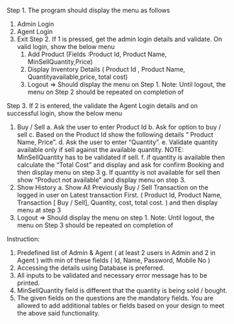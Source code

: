 Step 1. The program should display the menu as follows
1. Admin Login
2. Agent Login
3. Exit
Step 2. 
If 1 is pressed, get the admin login details and validate. On valid login,
show the below menu
	1. Add Product (Fields :Product Id, Product Name, MinSellQuantity,Price)
	2. Display Inventory Details ( Product Id , Product Name, Quantityavailable,price, total cost)
	3. Logout => Should display the menu on Step 1.
Note: Until logout, the menu on Step 2 should be repeated on completion of

Step 3. If 2 is entered, the validate the Agent Login details and on successful
login, show the below menu
1. Buy / Sell
a. Ask the user to enter Product Id
b. Ask for option to buy / sell
c. Based on the Product Id show the following details “ Product
Name, Price”.
d. Ask the user to enter “Quantity”.
e. Validate quantity available only if sell against the available
quantity. NOTE: MinSellQuantity has to be validated if
sell.
f. if quantity is available then calculate the “Total Cost” and
display and ask for confirm Booking and then display menu on
step 3
g. If quantity is not available for sell then show “Product not
available” and display menu on step 3.
2. Show History
a. Show All Previously Buy / Sell Transaction on the logged in user
on Latest transaction First. ( Product Id, Product Name,
Transaction [ Buy / Sell], Quantity, cost, total cost. ) and then
display menu at step 3
3. Logout => Should display the menu on step 1.
Note: Until logout, the menu on Step 3 should be repeated on completion of

Instruction:
1. Predefined list of Admin & Agent ( at least 2 users in Admin and 2 in Agent )
with min of these fields ( Id, Name, Password, Mobile No )
2. Accessing the details using Database is preferred.
3. All inputs to be validated and necessary error message has to be printed.
4. MinSellQuantity field is different that the quantity is being sold / bought.
5. The given fields on the questions are the mandatory fields. You are allowed
to add additional tables or fields based on your design to meet the above said
functionality.
